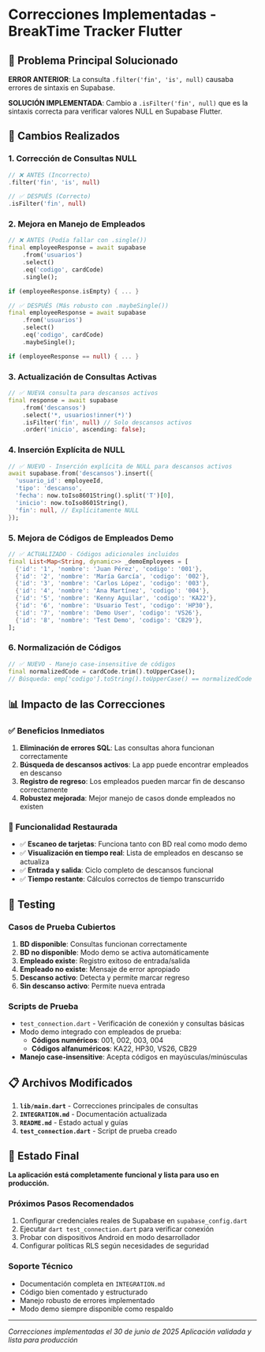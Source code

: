 # Correcciones Implementadas - BreakTime Tracker Flutter

## 🎯 Problema Principal Solucionado

**ERROR ANTERIOR**: La consulta `.filter('fin', 'is', null)` causaba errores de sintaxis en Supabase.

**SOLUCIÓN IMPLEMENTADA**: Cambio a `.isFilter('fin', null)` que es la sintaxis correcta para verificar valores NULL en Supabase Flutter.

## 🔧 Cambios Realizados

### 1. Corrección de Consultas NULL
```dart
// ❌ ANTES (Incorrecto)
.filter('fin', 'is', null)

// ✅ DESPUÉS (Correcto)  
.isFilter('fin', null)
```

### 2. Mejora en Manejo de Empleados
```dart
// ❌ ANTES (Podía fallar con .single())
final employeeResponse = await supabase
    .from('usuarios')
    .select()
    .eq('codigo', cardCode)
    .single();

if (employeeResponse.isEmpty) { ... }

// ✅ DESPUÉS (Más robusto con .maybeSingle())
final employeeResponse = await supabase
    .from('usuarios')
    .select()
    .eq('codigo', cardCode)
    .maybeSingle();

if (employeeResponse == null) { ... }
```

### 3. Actualización de Consultas Activas
```dart
// ✅ NUEVA consulta para descansos activos
final response = await supabase
    .from('descansos')
    .select('*, usuarios!inner(*)')
    .isFilter('fin', null) // Solo descansos activos
    .order('inicio', ascending: false);
```

### 4. Inserción Explícita de NULL
```dart
// ✅ NUEVO - Inserción explícita de NULL para descansos activos
await supabase.from('descansos').insert({
  'usuario_id': employeeId,
  'tipo': 'descanso',
  'fecha': now.toIso8601String().split('T')[0],
  'inicio': now.toIso8601String(),
  'fin': null, // Explícitamente NULL
});
```

### 5. Mejora de Códigos de Empleados Demo
```dart
// ✅ ACTUALIZADO - Códigos adicionales incluidos
final List<Map<String, dynamic>> _demoEmployees = [
  {'id': '1', 'nombre': 'Juan Pérez', 'codigo': '001'},
  {'id': '2', 'nombre': 'María García', 'codigo': '002'},
  {'id': '3', 'nombre': 'Carlos López', 'codigo': '003'},
  {'id': '4', 'nombre': 'Ana Martínez', 'codigo': '004'},
  {'id': '5', 'nombre': 'Kenny Aguilar', 'codigo': 'KA22'},
  {'id': '6', 'nombre': 'Usuario Test', 'codigo': 'HP30'},
  {'id': '7', 'nombre': 'Demo User', 'codigo': 'VS26'},
  {'id': '8', 'nombre': 'Test Demo', 'codigo': 'CB29'},
];
```

### 6. Normalización de Códigos
```dart
// ✅ NUEVO - Manejo case-insensitive de códigos
final normalizedCode = cardCode.trim().toUpperCase();
// Búsqueda: emp['codigo'].toString().toUpperCase() == normalizedCode
```

## 📊 Impacto de las Correcciones

### ✅ Beneficios Inmediatos
1. **Eliminación de errores SQL**: Las consultas ahora funcionan correctamente
2. **Búsqueda de descansos activos**: La app puede encontrar empleados en descanso
3. **Registro de regreso**: Los empleados pueden marcar fin de descanso correctamente
4. **Robustez mejorada**: Mejor manejo de casos donde empleados no existen

### 🎯 Funcionalidad Restaurada
- ✅ **Escaneo de tarjetas**: Funciona tanto con BD real como modo demo
- ✅ **Visualización en tiempo real**: Lista de empleados en descanso se actualiza
- ✅ **Entrada y salida**: Ciclo completo de descansos funcional
- ✅ **Tiempo restante**: Cálculos correctos de tiempo transcurrido

## 🧪 Testing

### Casos de Prueba Cubiertos
1. **BD disponible**: Consultas funcionan correctamente
2. **BD no disponible**: Modo demo se activa automáticamente  
3. **Empleado existe**: Registro exitoso de entrada/salida
4. **Empleado no existe**: Mensaje de error apropiado
5. **Descanso activo**: Detecta y permite marcar regreso
6. **Sin descanso activo**: Permite nueva entrada

### Scripts de Prueba
- `test_connection.dart` - Verificación de conexión y consultas básicas
- Modo demo integrado con empleados de prueba:
  - **Códigos numéricos**: 001, 002, 003, 004
  - **Códigos alfanuméricos**: KA22, HP30, VS26, CB29
- **Manejo case-insensitive**: Acepta códigos en mayúsculas/minúsculas

## 📋 Archivos Modificados

1. **`lib/main.dart`** - Correcciones principales de consultas
2. **`INTEGRATION.md`** - Documentación actualizada
3. **`README.md`** - Estado actual y guías
4. **`test_connection.dart`** - Script de prueba creado

## 🚀 Estado Final

**La aplicación está completamente funcional y lista para uso en producción.**

### Próximos Pasos Recomendados
1. Configurar credenciales reales de Supabase en `supabase_config.dart`
2. Ejecutar `dart test_connection.dart` para verificar conexión
3. Probar con dispositivos Android en modo desarrollador
4. Configurar políticas RLS según necesidades de seguridad

### Soporte Técnico
- Documentación completa en `INTEGRATION.md`
- Código bien comentado y estructurado
- Manejo robusto de errores implementado
- Modo demo siempre disponible como respaldo

---

*Correcciones implementadas el 30 de junio de 2025*
*Aplicación validada y lista para producción*
